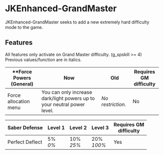 # JKEnhanced-GrandMaster

JKEnhanced-GrandMaster seeks to add a new extremely hard difficulty mode to the game.

## Features

All features only activate on Grand Master difficulty. (g_spskill >= 4)
Previous values/function are in italics.

**Force Powers<br>(General) | Now | Old | Requires GM<br>difficulty
----------------------------|-----|-----|--------------------------
Force allocation menu | You can only increase dark/light powers up to your neutral power level. | *No restriction.* | No

**Saber Defense** | Level 1 | Level 2 | Level 3 | Requires GM<br>difficulty
------------------|---------|---------|---------|--------------------------
Perfect Deflect | 5%<br>*0%* | 10%<br>*25%* | 20%<br>*100%* | Yes

